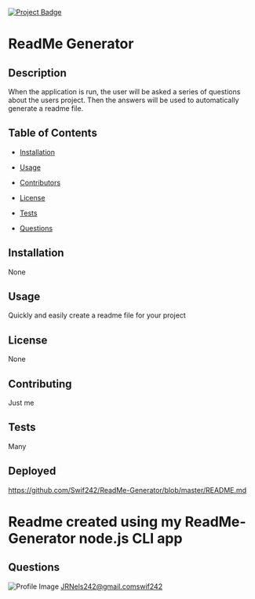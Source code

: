 

[![Project Badge](https://img.shields.io/badge/Application-Awesome-green)](https://github.com/Swif242/ReadMe-Generator)
# ReadMe Generator

## Description 

When the application is run, the user will be asked a series of questions about the users project. Then the answers will be used to automatically generate a readme file.

## Table of Contents 

- [Installation](#installation)

- [Usage](#usage)

- [Contributors](#contributors)

- [License](#license)

- [Tests](#tests)

- [Questions](#questions)

## Installation 

None

## Usage 

Quickly and easily create a readme file for your project

## License 

None

## Contributing 

Just me

## Tests 

Many

## Deployed

https://github.com/Swif242/ReadMe-Generator/blob/master/README.md

# Readme created using my ReadMe-Generator node.js CLI app

## Questions 

![Profile Image](https://avatars3.githubusercontent.com/u/58095369?v=4)
JRNels242@gmail.comswif242